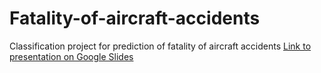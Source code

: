 # Fatality-of-aircraft-accidents
Classification project for prediction of fatality of aircraft accidents
[Link to presentation on Google Slides](https://docs.google.com/presentation/d/1g3BPQ9ScmeEkoQKmkWdoELarZnPAcgZ-k6WamtbHxGo/edit?usp=sharing)

